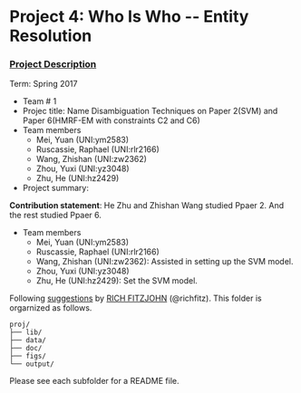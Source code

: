 # Project 4: Who Is Who -- Entity Resolution

### [Project Description](doc/project4_desc.md)

Term: Spring 2017

+ Team # 1
+ Projec title: Name Disambiguation Techniques on Paper 2(SVM) and Paper 6(HMRF-EM with constraints C2 and C6)
+ Team members
	+ Mei, Yuan (UNI:ym2583)
	+ Ruscassie, Raphael (UNI:rlr2166)
	+ Wang, Zhishan (UNI:zw2362)
	+ Zhou, Yuxi (UNI:yz3048)
	+ Zhu, He (UNI:hz2429)
+ Project summary: 
	
**Contribution statement**: He Zhu and Zhishan Wang studied Ppaer 2. And the rest studied Ppaer 6. 
+ Team members
	+ Mei, Yuan (UNI:ym2583)
	+ Ruscassie, Raphael (UNI:rlr2166)
	+ Wang, Zhishan (UNI:zw2362): Assisted in setting up the SVM model.
	+ Zhou, Yuxi (UNI:yz3048)
	+ Zhu, He (UNI:hz2429): Set the SVM model.


Following [suggestions](http://nicercode.github.io/blog/2013-04-05-projects/) by [RICH FITZJOHN](http://nicercode.github.io/about/#Team) (@richfitz). This folder is orgarnized as follows.

```
proj/
├── lib/
├── data/
├── doc/
├── figs/
└── output/
```

Please see each subfolder for a README file.
